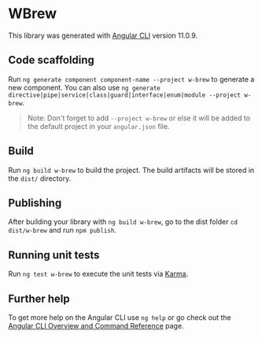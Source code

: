 # WBrew

This library was generated with [Angular CLI](https://github.com/angular/angular-cli) version 11.0.9.

## Code scaffolding

Run `ng generate component component-name --project w-brew` to generate a new component. You can also use `ng generate directive|pipe|service|class|guard|interface|enum|module --project w-brew`.
> Note: Don't forget to add `--project w-brew` or else it will be added to the default project in your `angular.json` file. 

## Build

Run `ng build w-brew` to build the project. The build artifacts will be stored in the `dist/` directory.

## Publishing

After building your library with `ng build w-brew`, go to the dist folder `cd dist/w-brew` and run `npm publish`.

## Running unit tests

Run `ng test w-brew` to execute the unit tests via [Karma](https://karma-runner.github.io).

## Further help

To get more help on the Angular CLI use `ng help` or go check out the [Angular CLI Overview and Command Reference](https://angular.io/cli) page.
